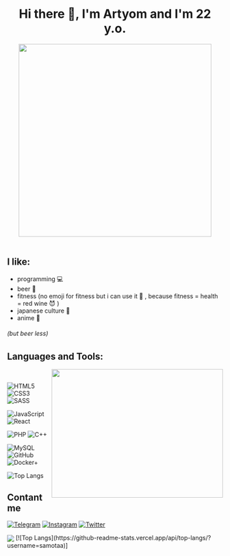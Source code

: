<body>
<div align="center">
<h1> Hi there 👋, I'm Artyom and I'm 22 y.o. </h1>
</div>
<div align="center">
    <img src="https://c.tenor.com/hV0EnH8wdFEAAAAd/reigen-dab.gif" align="center" width="450">
</div>

<br>

## I like:
- programming 💻
- beer 🍺 
- fitness (no emoji for fitness but i can use it 🍷 , because fitness = health = red wine 😈 )
- japanese culture 👹
- anime 👺

###### (but beer less)

<h2 aling="left">Languages and Tools:</h2>

<img src="https://c.tenor.com/XGpqtoboIiUAAAAC/the-rock-dwayne-johnson.gif" align="right" height="300"  width="400">
 <br>

![HTML5](https://img.shields.io/badge/-HTML5-black??style=for-the-badge&logo=HTML5&logoColor=white&)
![CSS3](https://img.shields.io/badge/-CSS3-black??style=for-the-badge&logo=CSS3)
![SASS](https://img.shields.io/badge/-SASS-black??style=for-the-badge&logo=SASS&logoColor=white)

![JavaScript](https://img.shields.io/badge/-JavaScript-black??style=for-the-badge&logo=JavaScript)
![React](https://img.shields.io/badge/-React-black??style=for-the-badge&logo=React)

![PHP](https://img.shields.io/badge/-PHP-black??style=for-the-badge&logo=PHP&logoColor=white)
![C++](https://img.shields.io/badge/-C++-black??style=for-the-badge&logo=C%2b%2b&logoColor=white)

![MySQL](https://img.shields.io/badge/-SQL-black??style=for-the-badge&logo=MySQL&logoColor=white)
![GitHub](https://img.shields.io/badge/-GitHub-black??style=for-the-badge&logo=GitHub&logoColor=white)
![Docker+](https://img.shields.io/badge/-Docker-black??style=for-the-badge&logo=Docker&logoColor=white)

![Top Langs](https://github-readme-stats.vercel.app/api/top-langs/?username=Samotaa&layout=compact)

## Contant me 
[![Telegram](https://img.shields.io/badge/-Telegram-black??style=for-the-badge&logo=Telegram&)](https://t.me/anjesus)
[![Instagram](https://img.shields.io/badge/-Instagram-black??style=for-the-badge&logo=Instagram&logoColor=white)](https://www.instagram.com/anjesus/)
[![Twitter](https://img.shields.io/badge/-Twitter-black??style=for-the-badge&logo=Twitter&logoColor=white)](https://twitter.com/ANKing1337)

<p>
<img src="https://i.pinimg.com/originals/4b/65/40/4b65409882f61888f91b9aa8e39391b7.gif" align="center">
[![Top Langs](https://github-readme-stats.vercel.app/api/top-langs/?username=samotaa)]
</p>

</body>
